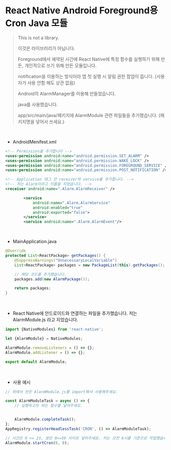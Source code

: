 # React Native Android Foreground용 Cron Java 모듈

> This is not a library.
>
> 이것은 라이브러리가 아닙니다.
>
> Foreground에서 예약된 시간에 React Native에 특정 함수를 실행하기 위해 만든, 개인적으로 쓰기 위해 만든 모듈입니다.
>
> notification을 이용하는 방식이라 앱 첫 실행 시 알림 권한 팝업이 뜹니다. (사용자가 사용 안함 해도 상관 없음)
>
> Android의 AlarmManager를 이용해 만들었습니다.
>
> java를 사용했습니다.
>
> app/src/main/java/패키지에 AlarmModule 관련 파일들을 추가했습니다. (패키지명을 넣어서 쓰세요.)

<br>


- AndroidMenifest.xml
```xml
<!-- Permission을 추가합니다 -->
<uses-permission android:name="android.permission.SET_ALARM" />
<uses-permission android:name="android.permission.WAKE_LOCK" />
<uses-permission android:name="android.permission.FOREGROUND_SERVICE" />
<uses-permission android:name="android.permission.POST_NOTIFICATION" />

<!-- Application 태그 안 receiver와 service를 추가합니다. -->
<!-- 저는 Alarm이라고 이름을 지었습니다. -->
<receiver android:name=".Alarm.AlarmReceiver" />

        <service
            android:name=".Alarm.AlarmService"
            android:enabled="true"
            android:exported="false">
        </service>
        <service android:name=".Alarm.AlarmEvent"/>
```

<br>

- MainApplication.java
```java
@Override
protected List<ReactPackage> getPackages() {
    @SuppressWarnings("UnnecessaryLocalVariable")
    List<ReactPackage> packages = new PackageList(this).getPackages();

    // 해당 코드를 추가했습니다.
    packages.add(new AlarmPackage());

    return packages;
}
```

<br>

- React Native에 안드로이드와 연결하는 파일을 추가했습니다. 저는 AlarmModule.js 라고 지었습니다.
```js
import {NativeModules} from 'react-native';

let {AlarmModule} = NativeModules;

AlarmModule.removeListeners = () => {};
AlarmModule.addListener = () => {};

export default AlarmModule;
```

<br>

- 사용 예시
```js
// 위에서 만든 AlarmModule.js를 import해서 사용해주세요.

const AlarmModuleTask = async () => {
    // 실행하고자 하는 함수를 넣어주세요.


    AlarmModule.completeTask();
};
AppRegistry.registerHeadlessTask('CRON', () => AlarmModuleTask);

// 시간은 0 <= 23, 분은 0<=59 사이로 넣어주세요. 저는 오전 6시를 기준으로 작업했습니다.
AlarmModule.startCron(6, 0);
```